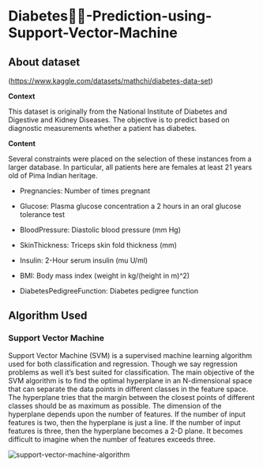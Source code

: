 # Diabetes💉💉-Prediction-using-Support-Vector-Machine

## About dataset 
(https://www.kaggle.com/datasets/mathchi/diabetes-data-set)

**Context**

This dataset is originally from the National Institute of Diabetes and Digestive and Kidney Diseases. The objective is to predict based on diagnostic measurements whether a patient has diabetes.

**Content**

Several constraints were placed on the selection of these instances from a larger database. In particular, all patients here are females at least 21 years old of Pima Indian heritage.

- Pregnancies: Number of times pregnant

- Glucose: Plasma glucose concentration a 2 hours in an oral glucose tolerance test

- BloodPressure: Diastolic blood pressure (mm Hg)

- SkinThickness: Triceps skin fold thickness (mm)

- Insulin: 2-Hour serum insulin (mu U/ml)

- BMI: Body mass index (weight in kg/(height in m)^2)

- DiabetesPedigreeFunction: Diabetes pedigree function

## Algorithm Used 

### Support Vector Machine

Support Vector Machine (SVM) is a supervised machine learning algorithm used for both classification and regression. Though we say regression problems as well it’s best suited for classification. The main objective of the SVM algorithm is to find the optimal hyperplane in an N-dimensional space that can separate the data points in different classes in the feature space. The hyperplane tries that the margin between the closest points of different classes should be as maximum as possible. The dimension of the hyperplane depends upon the number of features. If the number of input features is two, then the hyperplane is just a line. If the number of input features is three, then the hyperplane becomes a 2-D plane. It becomes difficult to imagine when the number of features exceeds three. 

![support-vector-machine-algorithm](https://github.com/HiteshRam666/Diabetes-Prediction-using-Support-Vector-Machine/assets/116026459/dd28540a-0bd2-4761-9ae6-4dbf6aa1246a)
